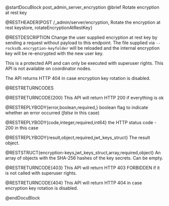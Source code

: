 
@startDocuBlock post_admin_server_encryption
@brief Rotate encryption at rest key

@RESTHEADER{POST /_admin/server/encryption, Rotate the encryption at rest keystore, rotateEncryptionAtRestKey}

@RESTDESCRIPTION
Change the user supplied encryption at rest key by sending a request without
payload to this endpoint. The file supplied via `--rocksdb.encryption-keyfolder`
will be reloaded and the internal encryption key will be re-encrypted with the
new user key.

This is a protected API and can only be executed with superuser rights.
This API is not available on coordinator nodes.

The API returns HTTP 404 in case encryption key rotation is disabled.

@RESTRETURNCODES

@RESTRETURNCODE{200}
This API will return HTTP 200 if everything is ok

@RESTREPLYBODY{error,boolean,required,}
boolean flag to indicate whether an error occurred (*false* in this case)

@RESTREPLYBODY{code,integer,required,int64}
the HTTP status code - 200 in this case

@RESTREPLYBODY{result,object,required,jwt_keys_struct}
The result object.

@RESTSTRUCT{encryption-keys,jwt_keys_struct,array,required,object}
An array of objects with the SHA-256 hashes of the key secrets.
Can be empty.

@RESTRETURNCODE{403}
This API will return HTTP 403 FORBIDDEN if it is not called with
superuser rights.

@RESTRETURNCODE{404}
This API will return HTTP 404 in case encryption key rotation is disabled.

@endDocuBlock
